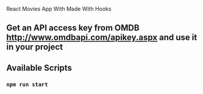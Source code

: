 React Movies App With Made With Hooks

## Get an API access key from OMDB http://www.omdbapi.com/apikey.aspx and use it in your project

## Available Scripts

### `npm run start`
